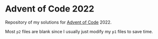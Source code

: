 # Advent of Code 2022

Repository of my solutions for [Advent of Code](https://adventofcode.com/) 2022.

Most `p2` files are blank since I usually just modify my `p1` files to save time.
